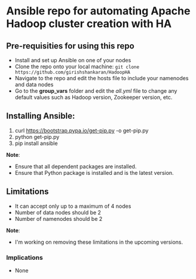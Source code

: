 # Ansible repo for automating Apache Hadoop cluster creation with HA #

## Pre-requisities for using this repo ##
  - Install and set up Ansible on one of your nodes
  - Clone the repo onto your local machine: `git clone https://github.com/girishshankaran/HadoopHA`
  - Navigate to the repo and edit the hosts file to include your namenodes and data nodes
  - Go to the **group_vars** folder and edit the *all.yml* file to change any default values such as Hadoop version, Zookeeper version, etc.

## Installing Ansible: ##
 1. curl https://bootstrap.pypa.io/get-pip.py -o get-pip.py
 2. python get-pip.py
 3. pip install ansible

**Note**:
- Ensure that all dependent packages are installed.
- Ensure that Python package is installed and is the latest version.
## Limitations ##
- It can accept only up to a maximum of 4 nodes
- Number of data nodes should be 2
- Number of namenodes should be 2

**Note**:
- I'm working on removing these limitations in the upcoming versions.

### Implications ###
- None
